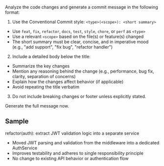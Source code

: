 Analyze the code changes and generate a commit message in the following format:

1. Use the Conventional Commit style: `<type>(<scope>): <short summary>`

- Use `feat`, `fix`, `refactor`, `docs`, `test`, `style`, `chore`, or `perf` as `<type>`
- Use a relevant `<scope>` based on the file(s) or feature(s) changed
- The short summary must be clear, concise, and in imperative mood (e.g., "add support", "fix bug", "refactor handler")

2. Include a detailed body below the title:

- Summarize the key changes
- Mention any reasoning behind the change (e.g., performance, bug fix, clarity, separation of concerns)
- Explain how the changes affect behavior (if applicable)
- Avoid repeating the title verbatim

3. Do not include breaking changes or footer unless explicitly stated.

Generate the full message now.

## Sample

refactor(auth): extract JWT validation logic into a separate service

- Moved JWT parsing and validation from the middleware into a dedicated AuthService
- Improves testability and adheres to single responsibility principle
- No change to existing API behavior or authentication flow
